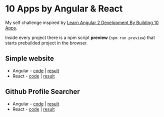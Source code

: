 # 10 Apps by Angular & React

My self challenge inspired by [Learn Angular 2 Development By Building 10 Apps](https://www.udemy.com/learn-angular-2-development-by-building-10-apps/learn/v4/overview).

Inside every project there is a npm script __preview__ (`npm run preview`) that starts prebuilded project in the browser.

## Simple website

- Angular - [code](01.simple_website/angular/src) | [result](01.simple_website/angular/dist/angular)
- React - [code](01.simple_website/react_website/src) | [result](01.simple_website/react_website/build)

## Github Profile Searcher

- Angular - [code](02.github_searcher/angular/src) | [result](02.github_searcher/angular/dist/angular)
- React - [code](02.github_searcher/reacct_guthub/src) | [result](02.github_searcher/angular/build)

